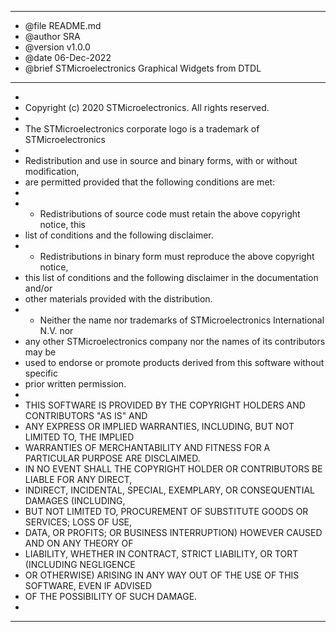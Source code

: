 ******************************************************************************
* @file    README.md
* @author  SRA
* @version v1.0.0
* @date    06-Dec-2022
* @brief   STMicroelectronics Graphical Widgets from DTDL
******************************************************************************
*
* Copyright (c) 2020 STMicroelectronics. All rights reserved.
*
* The STMicroelectronics corporate logo is a trademark of STMicroelectronics
*                          
* Redistribution and use in source and binary forms, with or without modification,
* are permitted provided that the following conditions are met:
*           
* - Redistributions of source code must retain the above copyright notice, this 
* list of conditions and the following disclaimer.
* - Redistributions in binary form must reproduce the above copyright notice, 
* this list of conditions and the following disclaimer in the documentation and/or
* other materials provided with the distribution.
* - Neither the name nor trademarks of STMicroelectronics International N.V. nor 
* any other STMicroelectronics company nor the names of its contributors may be 
* used to endorse or promote products derived from this software without specific 
* prior written permission.
*                          
* THIS SOFTWARE IS PROVIDED BY THE COPYRIGHT HOLDERS AND CONTRIBUTORS "AS IS" AND 
* ANY EXPRESS OR IMPLIED WARRANTIES, INCLUDING, BUT NOT LIMITED TO, THE IMPLIED 
* WARRANTIES OF MERCHANTABILITY AND FITNESS FOR A PARTICULAR PURPOSE ARE DISCLAIMED. 
* IN NO EVENT SHALL THE COPYRIGHT HOLDER OR CONTRIBUTORS BE LIABLE FOR ANY DIRECT, 
* INDIRECT, INCIDENTAL, SPECIAL, EXEMPLARY, OR CONSEQUENTIAL DAMAGES (INCLUDING, 
* BUT NOT LIMITED TO, PROCUREMENT OF SUBSTITUTE GOODS OR SERVICES; LOSS OF USE, 
* DATA, OR PROFITS; OR BUSINESS INTERRUPTION) HOWEVER CAUSED AND ON ANY THEORY OF 
* LIABILITY, WHETHER IN CONTRACT, STRICT LIABILITY, OR TORT (INCLUDING NEGLIGENCE 
* OR OTHERWISE) ARISING IN ANY WAY OUT OF THE USE OF THIS SOFTWARE, EVEN IF ADVISED 
* OF THE POSSIBILITY OF SUCH DAMAGE.
*
******************************************************************************
